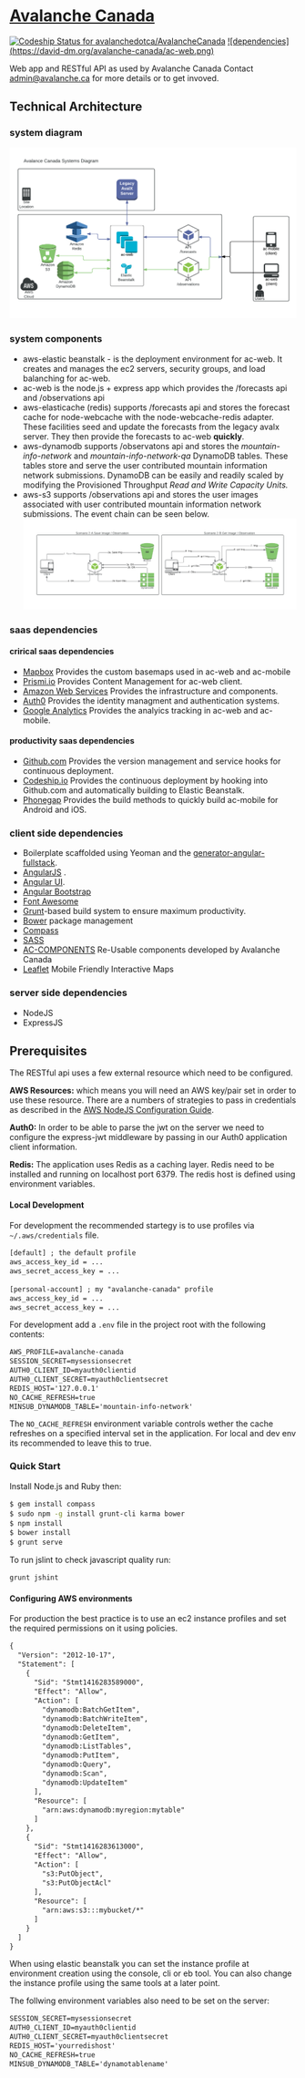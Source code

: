 
# [Avalanche Canada](https://github.com/avalanchedotca/AvalancheCanada.git) 

[![Codeship Status for avalanchedotca/AvalancheCanada](https://www.codeship.io/projects/174bbac0-1b8b-0132-59d0-32ae1850d3a7/status)](https://www.codeship.io/projects/34957)
[![dependencies] (https://david-dm.org/avalanche-canada/ac-web.png)](https://david-dm.org/)

Web app and RESTful API as used by Avalanche Canada 
Contact admin@avalanche.ca for more details or to get invoved.  


## Technical Architecture

### system diagram
![image of system diagram](/docs/images/systems-diagram.png?raw=true)

### system components
* aws-elastic beanstalk - is the deployment environment for ac-web.  It creates and manages the ec2 servers, security groups, and load balanching for ac-web.  
* ac-web is the node.js + express app which provides the /forecasts api and /observations api
* aws-elasticache (redis) supports /forecasts api and stores the forecast cache for node-webcache with the node-webcache-redis adapter.  These facilities seed and update the forecasts from the legacy avalx server.  They then provide the forecasts to ac-web **quickly**.  
* aws-dynamodb supports /observatons api and stores the *mountain-info-network* and *mountain-info-network-qa* DynamoDB tables.  These tables store and serve the user contributed mountain information network submissions.  DynamoDB can be easily and readily scaled by modifying the Provisioned Throughput *Read and Write Capacity Units.*
* aws-s3 supports /observations api and stores the user images associated with user contributed mountain information network submissions.  The event chain can be seen below. 
![image /observations](/docs/images/observations.png?raw=true)

### saas dependencies
#### crirical saas dependencies
* [Mapbox](https://www.mapbox.com/) Provides the custom basemaps used in ac-web and ac-mobile
* [Prismi.io](https://prismic.io/) Provides Content Management for ac-web client.
* [Amazon Web Services](https://aws.amazon.com) Provides the infrastructure and components.
* [Auth0](http://auth0.com) Provides the identity managment and authentication systems. 
* [Google Analytics](https://www.google.com/analytics/) Provides the analyics tracking in ac-web and ac-mobile.

#### productivity saas dependencies
* [Github.com](https://github.com) Provides the version management and service hooks for continuous deployment.
* [Codeship.io](codeship.io) Provides the continuous deployment by hooking into Github.com and automatically building to Elastic Beanstalk. 
* [Phonegap](https://build.phonegap.com) Provides the build methods to quickly build ac-mobile for Android and iOS. 


### client side dependencies
* Boilerplate scaffolded using Yeoman and the [generator-angular-fullstack](https://github.com/DaftMonk/generator-angular-fullstack).   
* [AngularJS](http://angularjs.org) .
* [Angular UI](http://angular-ui.github.io).  
* [Angular Bootstrap](http://angular-ui.github.io/bootstrap)
* [Font Awesome](http://fortawesome.github.com/Font-Awesome)  
* [Grunt](http://gruntjs.org)-based build system to ensure maximum productivity.  
* [Bower](http://bower.io/) package management
* [Compass](http://compass-style.org/)  
* [SASS](http://sass-lang.com/) 
* [AC-COMPONENTS](https://github.com/avalanche-canada/ac-components) Re-Usable components developed by Avalanche Canada
* [Leaflet](http://leafletjs.com/) Mobile Friendly Interactive Maps

### server side dependencies
* NodeJS
* ExpressJS


## Prerequisites
The RESTful api uses a few external resource which need to be configured.

**AWS Resources:** which means you will need an AWS key/pair set in order to use these resource. There are a numbers of strategies to pass in credentials as described in the [AWS NodeJS Configuration Guide](http://docs.aws.amazon.com/AWSJavaScriptSDK/guide/node-configuring.html).

**Auth0:**
In order to be able to parse the jwt on the server we need to configure the express-jwt middleware by passing in our Auth0 application client information. 

**Redis:**
The application uses Redis as a caching layer. Redis need to be installed and running on localhost port 6379. The redis host is defined using environment variables.


#### Local Development
For development the recommended startegy is to use profiles via ``~/.aws/credentials`` file.

````
[default] ; the default profile
aws_access_key_id = ...
aws_secret_access_key = ...

[personal-account] ; my "avalanche-canada" profile
aws_access_key_id = ...
aws_secret_access_key = ...

````

For development add a ``.env`` file in the project root with the following contents:
````
AWS_PROFILE=avalanche-canada
SESSION_SECRET=mysessionsecret
AUTH0_CLIENT_ID=myauth0clientid
AUTH0_CLIENT_SECRET=myauth0clientsecret
REDIS_HOST='127.0.0.1'
NO_CACHE_REFRESH=true
MINSUB_DYNAMODB_TABLE='mountain-info-network'
````

The ``NO_CACHE_REFRESH`` environment variable controls wether the cache refreshes on a specified interval set in the application. For local and dev env its recommended to leave this to true.

### Quick Start

Install Node.js and Ruby then:

````sh
$ gem install compass
$ sudo npm -g install grunt-cli karma bower 
$ npm install
$ bower install
$ grunt serve
````

To run jslint to check javascript quality run:
````sh
grunt jshint
````

#### Configuring AWS environments

For production the best practice is to use an ec2 instance profiles and set the required permissions on it using policies.

````
{
  "Version": "2012-10-17",
  "Statement": [
    {
      "Sid": "Stmt1416283589000",
      "Effect": "Allow",
      "Action": [
        "dynamodb:BatchGetItem",
        "dynamodb:BatchWriteItem",
        "dynamodb:DeleteItem",
        "dynamodb:GetItem",
        "dynamodb:ListTables",
        "dynamodb:PutItem",
        "dynamodb:Query",
        "dynamodb:Scan",
        "dynamodb:UpdateItem"
      ],
      "Resource": [
        "arn:aws:dynamodb:myregion:mytable"
      ]
    },
    {
      "Sid": "Stmt1416283613000",
      "Effect": "Allow",
      "Action": [
        "s3:PutObject",
        "s3:PutObjectAcl"
      ],
      "Resource": [
        "arn:aws:s3:::mybucket/*"
      ]
    }
  ]
}
````
When using elastic beanstalk you can set the instance profile at environment creation using the console, cli or eb tool. You can also change the instance profile using the same tools at a later point.

The follwing environment variables also need to be set on the server:
````
SESSION_SECRET=mysessionsecret
AUTH0_CLIENT_ID=myauth0clientid
AUTH0_CLIENT_SECRET=myauth0clientsecret
REDIS_HOST='yourredishost'
NO_CACHE_REFRESH=true
MINSUB_DYNAMODB_TABLE='dynamotablename'
````
